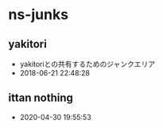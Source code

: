 # ns-junks


## yakitori
* yakitoriとの共有するためのジャンクエリア
* 2018-06-21 22:48:28

## ittan nothing
* 2020-04-30 19:55:53
